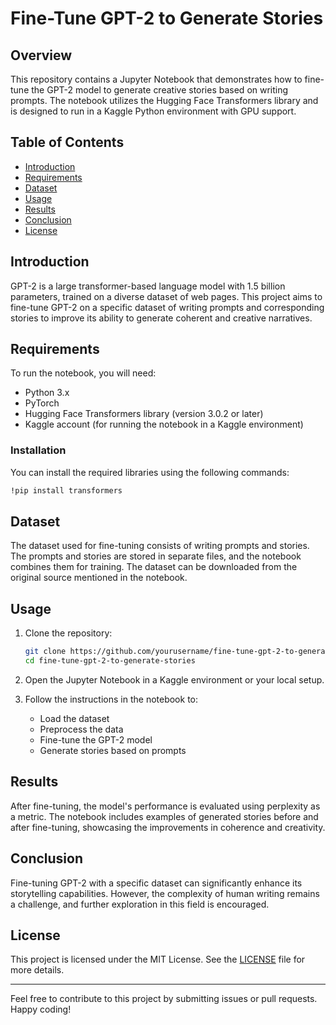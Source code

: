 # Fine-Tune GPT-2 to Generate Stories

## Overview
This repository contains a Jupyter Notebook that demonstrates how to fine-tune the GPT-2 model to generate creative stories based on writing prompts. The notebook utilizes the Hugging Face Transformers library and is designed to run in a Kaggle Python environment with GPU support.

## Table of Contents
- [Introduction](#introduction)
- [Requirements](#requirements)
- [Dataset](#dataset)
- [Usage](#usage)
- [Results](#results)
- [Conclusion](#conclusion)
- [License](#license)

## Introduction
GPT-2 is a large transformer-based language model with 1.5 billion parameters, trained on a diverse dataset of web pages. This project aims to fine-tune GPT-2 on a specific dataset of writing prompts and corresponding stories to improve its ability to generate coherent and creative narratives.

## Requirements
To run the notebook, you will need:
- Python 3.x
- PyTorch
- Hugging Face Transformers library (version 3.0.2 or later)
- Kaggle account (for running the notebook in a Kaggle environment)

### Installation
You can install the required libraries using the following commands:
```bash
!pip install transformers
```

## Dataset
The dataset used for fine-tuning consists of writing prompts and stories. The prompts and stories are stored in separate files, and the notebook combines them for training. The dataset can be downloaded from the original source mentioned in the notebook.

## Usage
1. Clone the repository:
   ```bash
   git clone https://github.com/yourusername/fine-tune-gpt-2-to-generate-stories.git
   cd fine-tune-gpt-2-to-generate-stories
   ```

2. Open the Jupyter Notebook in a Kaggle environment or your local setup.

3. Follow the instructions in the notebook to:
   - Load the dataset
   - Preprocess the data
   - Fine-tune the GPT-2 model
   - Generate stories based on prompts

## Results
After fine-tuning, the model's performance is evaluated using perplexity as a metric. The notebook includes examples of generated stories before and after fine-tuning, showcasing the improvements in coherence and creativity.

## Conclusion
Fine-tuning GPT-2 with a specific dataset can significantly enhance its storytelling capabilities. However, the complexity of human writing remains a challenge, and further exploration in this field is encouraged.

## License
This project is licensed under the MIT License. See the [LICENSE](LICENSE) file for more details.

---

Feel free to contribute to this project by submitting issues or pull requests. Happy coding!
